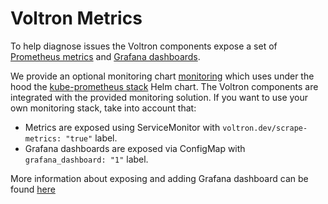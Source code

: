 # Voltron Metrics

To help diagnose issues the Voltron components expose a set of [Prometheus metrics](https://prometheus.io/) and [Grafana dashboards](https://grafana.com/).

We provide an optional monitoring chart [monitoring](../deploy/kubernetes/charts/monitoring) which uses under the hood the [kube-prometheus stack](https://github.com/prometheus-operator/kube-prometheus) Helm chart. The Voltron components are integrated with the provided monitoring solution. If you want to use your own monitoring stack, take into account that:

- Metrics are exposed using ServiceMonitor with `voltron.dev/scrape-metrics: "true"` label.
- Grafana dashboards are exposed via ConfigMap with `grafana_dashboard: "1"` label.

More information about exposing and adding Grafana dashboard can be found [here](./development.md#instrumentation) 
